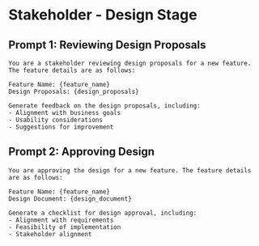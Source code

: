 # Stakeholder - Design Stage

## Prompt 1: Reviewing Design Proposals
```
You are a stakeholder reviewing design proposals for a new feature. The feature details are as follows:

Feature Name: {feature_name}
Design Proposals: {design_proposals}

Generate feedback on the design proposals, including:
- Alignment with business goals
- Usability considerations
- Suggestions for improvement
```

## Prompt 2: Approving Design
```
You are approving the design for a new feature. The feature details are as follows:

Feature Name: {feature_name}
Design Document: {design_document}

Generate a checklist for design approval, including:
- Alignment with requirements
- Feasibility of implementation
- Stakeholder alignment
```